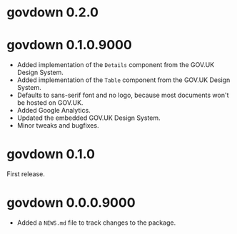# govdown 0.2.0

# govdown 0.1.0.9000

* Added implementation of the `Details` component from the GOV.UK Design System.
* Added implementation of the `Table` component from the GOV.UK Design System.
* Defaults to sans-serif font and no logo, because most documents won't be
    hosted on GOV.UK.
* Added Google Analytics.
* Updated the embedded GOV.UK Design System.
* Minor tweaks and bugfixes.

# govdown 0.1.0

First release.

# govdown 0.0.0.9000

* Added a `NEWS.md` file to track changes to the package.
